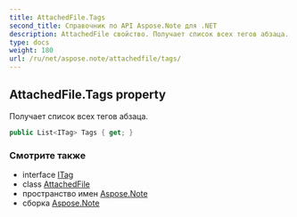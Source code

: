 ```yaml
---
title: AttachedFile.Tags
second_title: Справочник по API Aspose.Note для .NET
description: AttachedFile свойство. Получает список всех тегов абзаца.
type: docs
weight: 180
url: /ru/net/aspose.note/attachedfile/tags/
---
```

## AttachedFile.Tags property

Получает список всех тегов абзаца.

```csharp
public List<ITag> Tags { get; }
```

### Смотрите также

* interface [ITag](../../itag/)
* class [AttachedFile](../)
* пространство имен [Aspose.Note](../../attachedfile/)
* сборка [Aspose.Note](../../../)


